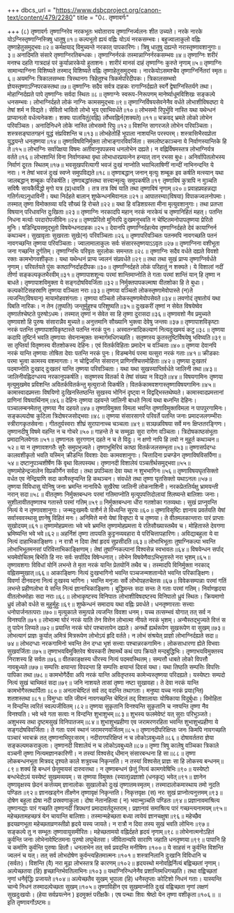 +++
dbcs_url = "https://www.dsbcproject.org/canon-text/content/479/2280"
title = "0८. तृष्णावर्गः"

+++
(८) तृष्णावर्गः
तृष्णाग्निरेव नरकभूतः 
भवोताराय तृष्णाग्निर्ज्वलनः शीत उच्यते। 
नरके नारके योऽग्निस्तृष्णाग्निस्त्रिषु धातुषु॥१॥
कल्पभूतो ह्ययं वह्निः योऽयं नरकसम्भवः। 
बहुज्वालाकुलो वह्निः तृष्णाहेतुसमुद्भवः॥२॥
कर्मक्षयाद् विमुच्यन्ते नरकात् पापकारिणः। 
त्रिषु धातुषु दह्यन्ते नरास्तृष्णावशानुगाः॥३॥
अनादिमति संसारे तृष्णाग्निरतिबन्धकः। 
तृष्णाग्निर्नरकं तस्मान्नाग्निर्नरकसम्भवः॥४॥
तृष्णाग्निः शरीरं मनश्च दहति 
गात्रदाहं परं कुर्यान्नारकेयो हुताशनः। 
शारीरं मानसं दाहं तृष्णाग्निः कुरुते नृणाम्॥५॥
तृष्णाग्निः सामान्याग्निना विशिष्यते 
तस्माद् विशिष्यते वह्निः तृष्णाहेतुसमुद्भवः। 
नारकेयोऽसमश्चैव तृष्णाग्निर्नितरां स्मृतः॥६॥
अयमग्निः त्रिकालसम्भवः 
त्रिस्थानगः त्रिहेतुश्च त्रिकर्मपरिदीपकः। 
त्रिकालसम्भवो ज्ञेयस्तृष्णाऽग्निपरकस्तथा॥७॥
तृष्णाग्निः सदैव सर्वत्र दाहकः 
रागाग्निर्दह्यते स्वर्गे द्वेषाग्निस्तिर्यगे तथा। 
मोहाग्निर्दह्यते पापे तृष्णाग्निः सर्वदा स्थितः॥८॥
तृष्णाग्नेः स्वरूप-निरूपणम् 
मानेर्ष्याधूमविशिखः सङ्कल्पे धनसम्भवः। 
लोभाग्निर्दहते लोकं नाग्निः कामसमुद्भवः॥९॥
तृष्णाग्निर्विषयसेवनेनैव वर्धते 
लोभाशीविषदष्टा ये तेषां शर्म न विद्यते। 
सेवितो भावितो लोभो भूय एवाभिवर्धते॥१०॥
लोभसमो रिपुर्भुवि नास्ति 
यथा यथेन्धनं प्राप्यानलो वर्धत्यनेकशः। 
शक्यः पालयितुं(वह्नि) र्लोभवह्निर्न(शक्यते)॥११॥
चक्रवद् भ्रमते लोको लोभेन परिवञ्चितः। 
अनादिनिधने लोके नास्ति लोभसमो रिपुः॥१२॥
विशन्ति सागरजले लोभेन परिवञ्चिताः। 
शस्त्रसङ्घातगहनं युद्धं संप्रविशन्ति च॥१३॥
लोभहेतोर्हि भूपाला नाशयन्ति परस्परम्। 
शस्त्रासिभैरवप्रोता युद्धयन्ते धनतृष्णया॥१४॥
तृष्णाविषविनिर्मुक्ता लोभाङ्गारविवर्जिता। 
समलोष्टकाञ्चना ये निर्वाणस्यान्तिके हि ते॥१५॥
लोभाग्निः सर्वापेक्षया विषमः 
अतीवानुपपन्नस्य धनलोभेन दह्यते। 
न वह्निर्विषमस्तत्र लोभाग्निर्यत्र वर्तते॥१६॥
लोभशान्तिं विना निर्वाणकथा वृथा 
लोभाधारप्रयत्नेन हन्यात् तान् रभसा बुधः। 
अनिर्वापितलोभस्य निर्वाणं दूरतः स्थितम्॥१७॥
भवसुखपरित्यागी भवजं दुःखं नाप्नोति 
भवाभिलाषिणीं नान्दीं नाभिनन्दन्ति ये नराः। 
न तेषां भवजं दुःखं स्वप्ने समुपविद्यते॥१८॥
तृष्णाबद्धान् जनान् मृत्युः शम्बूक इव कर्षति 
मत्स्यान् यथा जालबद्धान् शम्बूकः परिकर्षति। 
तृष्णाबद्धांस्तथा सत्त्वान्मृत्युः समुपकर्षति॥१९
तृष्णाविषं कुत्रापि न मुञ्चति 
सविषैः सायकैर्विद्धो मृगो यत्र (प्र)धावति ।
तत्र तत्र विषं याति तथा तृष्णाविषं नृणाम्॥२०॥
प्रवाहप्रवहन्नद्या गतिर्गत्यऽनुधाविनी। 
यथा निर्दहते बालान् शुष्केन्धनमिवानलः॥२१॥
आपातरम्या(विषया) विपाकज्वलनोपमाः। 
तस्मात् तृष्णा विमोक्तव्या यदि सौख्यं हि रोचते॥२२॥
यथा हि वडिशग्रस्ता मीना मृत्युवशानुगाः। 
तथा प्रतप्ता विषयान् परिधावन्ति दुःखिताः॥२३॥
तृष्णाग्निः नरकादपि महान् 
नरकं नारकेयं च तृष्णानिहितं महत्। 
पतन्ति निधना मर्त्याः परदारोपजीविनः॥२४॥
तृष्णाप्रेरितो मुनिरपि दुःखमनुभवति 
न चेष्टितमनोपापतृष्णया प्रेरितो मुनिः। 
षडिन्द्रियसमुद्‍भूतो विषयेन्धनदाहकः॥२५॥
देवानपि तृष्णाग्निर्दहत्येव
तृष्णाग्निर्दहते देवं कायाग्निर्न कथञ्चन। 
सुखावृताः सुखरताः सुखे(न) परिवञ्चिताः॥२६॥
तृष्णापरिवञ्चितः पतनमपि नावगच्छति 
पतनं नावगच्छन्ति तृष्णया परिवञ्चिताः। 
ज्वालामालाकुलः सर्वः संसारस्तृष्णयाऽऽवृतः॥२७॥
तृष्णाग्निना वशीभूता जना गच्छन्ति दुर्गतिम्। 
तृष्णाग्निभिः परिवृतः सुरलोकः समन्ततः॥२८॥
तृष्णाग्निः सदैव वर्धते 
दह्यते विवशो रक्तः कामभोगवशीकृतः। 
यथा यथेन्धनं प्राप्य ज्वलनं संप्रवर्धते॥२९॥
तथा तथा सुखं प्राप्य तृष्णाग्निर्वर्धते नृणाम्। 
परिवर्तयते पुंसः काष्ठाग्निर्दाहदीपकः॥३०॥
तृष्णाग्निर्दहते लोकं परिहातुं न शक्यते। 
ये विशालां नदीं तीर्णा सङ्कल्पकृतभैरवीम्॥३१॥
तृष्णापाशशून्यः परमां शान्तिमाप्नोति 
ते गताः परमां शान्तिं यान् हि तृष्णा न बाधते। 
तृष्णापाशविमुक्ता ये सङ्गदोषविवर्जिताः॥३२॥
निर्मुक्तपापकल्माषा वीतशोका हि ते बुधाः। 
कल्पकोटिसहस्राणि तृष्णया वञ्चिता नराः॥३३॥
तृष्णया वञ्चितो लोकस्तृष्णामेवोपास्ते 
(न)ते त्यजन्ति(विषयान्)  मायामोहवशंगताः। 
तृष्णया वञ्चितो लोकस्तृष्णामेवोपसेवते॥३४॥
लवणोदं तृषातोयं यथा पिबति नारिकः। 
न तेन (तुष्यति) जन्तुर्मुहुश्च परिशुष्यति॥३५॥
दुःखकरीं तृष्णां न सेवेत 
विषयेष्वेव तृष्णार्तश्चेष्टते पुरुषोऽधमः। 
तस्मात् तृष्णां न सेवेत सा हि तृष्णा दुरासदा॥३६॥
तृष्णावशो नैव प्रमुच्यते 
तृष्णावशो हि पुरुषः संसारान्नैव मुच्यते॥
अनुत्तमानि सौख्यानि भुक्त्वा देवेषु जन्तवः॥३७॥
तृष्णापाशविकृष्टाः नरकं पतन्ति 
तृष्णापाशविकृष्टास्ते पतन्ति नरकं पुनः। 
अस्वतन्त्रादिकल्याणं नित्यदुःखमयं कटु॥३८॥
तृष्णया कदापि तुष्टिर्न भवति 
तृष्णायाः सेवनान्मुक्तः सन्मार्गमधिगच्छति। 
सतृष्णस्य कुतस्तुष्टिर्विषयेषु भविष्यति॥३९॥
सा तृप्तिर्या वितृष्णस्य वीतशोकस्य देहिनः। 
एवं वितर्कविहिताः प्रमादेन च वञ्चिताः॥४०॥
तृष्णया देवानपि नरकं यान्ति 
तृष्णयाः तोषिता देवाः पतन्ति नरकं पुनः। 
विडम्बनेयं परमा यत्सुरा नरकं गताः॥४१॥
क्रीडकाः परमा भूत्वा कामस्य वशमागताः। 
न चोद्विजन्ति संसारान् प्राणिनश्चित्तमोहिताः॥४२॥
तृष्णया दुःखतरं पदमाप्नोति 
दुःखाद् दुःखतरं यान्ति तृष्णया परिवञ्चिताः। 
यथा यथा सुखस्याप्तिर्वर्धते जालिनी तथा॥४३॥
जालिनीवह्निदग्धस्य नरकानुपकर्षति। 
सतृष्णस्य वितर्का ये तेषां संख्या न विद्यते॥४४॥
विषयगामिनः तृष्णया मृत्युमुखमेव प्रविशन्ति 
अवितर्कवितर्कन्तु मृत्युराजो विकर्षति। 
वितर्ककामवशगास्तृष्णाविषयगामिनः॥४५॥
कामास्वादप्रमत्ताः विषयिणो दुःखिनस्तिष्ठन्ति 
सुखस्य भोगिनं दृष्ट्वा न विद्वद्भिस्तथेष्यते। 
कामास्वादप्रमत्तानां प्राणिनां विषयार्थिनाम्॥४६॥
देहिनः तृष्णया दहयन्ते 
जालिनी बाधते नित्यं यथा बध्नन्ति देहिनः। 
पञ्चालम्बनमेतत्तु तृष्णया नैव दहयते॥४७॥
तृष्णाविमुक्ता विमला भवन्ति 
तृष्णाविमुक्तविमला न पापपुरगामिनः। 
सङ्कल्पदोषा कुटिला त्रिदोषरजसोद्भवाः॥४८॥
तृष्णया संसारसागरे परिवर्ते पतन्ति जनाः 
प्रमादजलगम्भीराः स्त्रीरागकृतसेवनाः। 
गीततूर्यस्वराः शीघ्रं सुरापानाच्च चञ्चलाः॥४९॥
सञ्छन्नविषया सर्वे मनः क्षिप्ततरङ्गिणः। 
तृष्णानदीषु विषमे वहन्ति न च गोचरे॥५०॥
गाहन्ते ते च सम्मूढाः सुरा रागेण वञ्चिताः। 
त्रिदोषकाष्ठसंभूताः प्रमादानिलवेगतः॥५१॥
तृष्णानलः सुरगणान् दहते न च ते विदुः। 
न क्षणो नापि हि लवो न मुहूर्त कथञ्चन॥५२॥
या न तृष्णावशगतैः सुरैः समुपभुज्यते। 
तृष्णाभूमिरियं काष्ठा वितर्कजलसम्भृता॥५३॥
तृष्णासर्पदग्धः कालवशीकृतो भवति 
यस्मिन् क्रीडन्ति विवशाः देवाः कामवशानुगाः। 
चित्तादिना प्रचण्डेन तृष्णाविषविसर्पिणा॥५४॥
दष्टानुपञ्चशीर्षेण किं वृथा विलपस्यथ। 
तृष्णानदी विशालेयं पञ्चतीर्थसमुद्भवा॥५५॥
तृष्णामोहेन्द्रजालेन विप्रकीर्णेन सर्वदा। 
तथा प्रपञ्चिता देवा यथा न शुभभागिनः॥५६॥
तृष्णाविषयघृतसिक्तो वर्धत एव 
नेन्द्रियाणि सदा कामैस्तृप्यन्ति हि कथञ्चन। 
संवर्धते तथा तृष्णा घृतसिक्तो यथाऽनलः॥५७॥
तृष्णया विविधासु योनिषु जनाः भ्रमन्ति 
नानाविधैः सुखैरेषा जालिनी लोकनाशिनी। 
नरकप्रेततिर्यक्षु भ्रामयन्ती नरान् सदा॥५८॥
वीततृष्णः निर्मुक्तबन्धनः परमां गतिमाप्नोति 
मृत्यूपपत्तिदोलायां श्लिष्यन्ते बालिशाः जनाः। 
सुशीलावीततृष्णाश्च गतास्ते परमां गतिम्॥५९॥
निर्मुक्तबन्धना धीरा गतशोका गतव्यथाः। 
सुखं प्राप्नुवन्ति नित्यं ये न तृष्णावशानुगाः। 
जन्मदुःखमयैः पाशैर्न ते विध्यन्ति सूरयः॥६०॥
तृष्णाविसृष्टिः ज्ञानाय प्रवर्तयति 
येषां सर्वास्ववस्थासु ज्ञानेषु विहितं मनः। 
अनिमित्ते मनो येषां विसृष्टा ये च तृष्णया। 
ते वीतमलकान्ताराः पारं प्राप्ताः सुखोदयम्॥६१॥
तृष्णामोहप्रमत्ताः भवे भवे भ्रमन्ति 
तृष्णामोहप्रमत्ता ये रतिसौख्यास्तथैव च। 
मोहितास्ते देवगणा भ्रमिष्यन्ति भवे भवे॥६२॥
अहर्निशं तृष्णा तापयति 
कुट्टनव्यवहारा ये परिचित्तापहारिणः। 
अविद्याबहुला ये वा नित्यं दाहाभिकाङ्‍क्षिणः। 
न रात्रौ न दिवा तेषां हृदयं सुप्रसीदति॥६३॥
लोभाभिभूताः तुषाग्निकल्पा भवन्ति 
लोभाभिभूतमनसां परिवित्ताभिकाङ्क्षिणाम्। 
तेषां तुषाग्निकल्पानां विश्वसेन्न स्वभावतः॥६४॥
विषयेन्धन सर्पाद् भयमेवोचितम् 
बिभेति हि नरः सर्वः सर्पादिव विषेन्धनात्। 
लोभेन विषयेणैवाऽभिभूतास्ते नरा भृशम्॥६५॥
तृष्णावशगाः विविधां योनिं लभन्ते 
ते मृता नरकं यान्ति प्रेतयोनिं तथैव च। 
तस्मादपि विनिर्मुक्ता नरकाद् वह्निसम्मुखात्॥६६॥
आकाङ्‍क्षिणः नित्यं दुःखभागिनो भवन्ति 
पञ्चजन्मशतान्येते भवन्ति परिकाङ्‍क्षिणः। 
विवर्णा दीनवदना नित्यं दुःखस्य भागिनः। 
भवन्ति मनुजाः सर्वे लोभोपहतचेतसः॥६७॥
विवेकसम्पन्नाः परमां गतिं लभन्ते 
प्रहीणलोभा ये सन्ति नित्यं ज्ञानाभिकाङ्‍क्षिणः। 
बुद्धिमन्तः सदा सन्तः ते गताः परमां गतिम्। 
निर्वाणहृदया वीतलोभमोहाः सदा नराः॥६८॥
लोभाकृष्टस्य विनिपातः 
लोभाशीविषदष्टस्य विनिपातो ध्रुवं स्थितः। 
क्रियमाणो ध्रुवं लोको वर्धते स मुहुर्मुहुः॥६९॥
शुष्केन्धनं समादाय यथा वह्निः प्रवर्धते। 
धनतृष्णारताः सत्त्वाः धनोपार्जनतत्पराः॥७०॥
मृत्युकाले समुत्पन्ने त्यजन्ति विवशा धनम्। 
यच्च तत्सम्भवं योगात् तत् सर्व न विनश्यति॥७१॥
लोभात्मा घोरं नरकं याति 
तेन वित्तेन लोभात्मा नीयते नरकं भृशम्। 
अन्यैस्तद्भुज्यते वित्तं स तु पापेन लिप्यते॥७२॥
प्रयान्ति नरकं घोरं पश्चात्तापेन दह्यते। 
अनर्थो ह्यर्थरूपेण सुखरूपेण वा सुखम्॥७३॥
लोभत्यागं प्राज्ञः कुर्यात् 
अमित्रं मित्ररूपेण लोभोऽयं हृदि वर्तते। 
न लोभं संश्रयेत् प्राज्ञो लोभाग्निर्दह्यते सदा॥७४॥
लोभदग्धाः नरकगामिनो भवन्ति 
तेन दग्धा भृशं सत्त्वाः पश्चान्नरकगामिनः। 
लोकसाधारणा ह्येते विभवाः सुखवर्जिताः॥७५॥
तृष्णाभयविमुक्तिरेव श्रेयस्करी 
तेषामर्थे कथं पाप क्रियते मन्दबुद्धिभिः। 
तृष्णाभयविमुक्तस्य निराशस्य हि सर्वतः॥७६॥
वीतकाङ्क्षस्य धीरस्य नित्यं पदमवस्थितम्। 
सम्पत्तौ धाबते लोको विपत्तौ नावबुध्यते॥७७॥
सम्पत्तिः क्षयान्ता 
विपदन्ता हि सम्पत्तिः क्षयान्तं दिवसं यथा।
यथा तिष्ठति सम्पत्तिः विपत्तिः पापिका तथा॥७८॥
कामभोगैर्देवा अपि नरकं यान्ति 
अवितृप्तस्य कामेभ्यस्तृष्णया परिदह्यते। 
यस्येष्टाः सम्पदो नित्यं सुखं चाभिमतं सदा॥७९॥
जनि नाशयते तासां तृष्णा नष्टा सुखावहा। 
ते देवा नरकं यान्ति कामभोगैस्तथार्पिताः॥८०॥
अनलाचेष्टितं सर्व तद् वदन्ति तथागताः। 
मनुष्या यच्च नरकं प्रया(न्ति) शतशस्तथा॥८१॥
विमुग्धाः यति जीवनं नावगच्छन्ति 
चेष्टितं तद् विशालायाः योषिकाया विदुर्बुधाः। 
विमोहिता न विन्दन्ति त्वरितं स्वल्पजीवितम्।८२॥
तृष्णया सुकृतानि विनश्यन्ति 
सुकृतानि च नश्यन्ति तृष्णा नैव विनश्यति। 
भवे भवे गता सत्वाः न विन्दन्ति शुभाशुभम्॥८३॥
शुभस्य फलमेवेष्टं यत् सुराः परिभुञ्जते। 
अशुभस्य तथा दृष्टमसुखं विनिपातजम्॥८४॥
शुभाशुभप्रहीणा एव जरामरणरहिता भवन्ति 
शुभाशुभप्रहीणा ये सङ्गदोषविवर्जिताः। 
ते गताः परमं स्थानं जरामरणवर्जितम्॥८५॥
तृष्णानदीपरिक्षिप्तः जनः किमपि नावगच्छति 
पञ्चारं भवचक्रं तत् तृष्णानाभिपुरःसरम्। 
नदीरागपरिक्षिप्तं न च लोकोऽवबुध्यते॥८६॥
दोषावर्ततरा ज्ञेया सङ्कल्पमकराकुलाः। 
तृष्णानदी विशालेयं न च लोकोऽवबुध्यते॥८७॥
तृष्णा त्रिषु कालेषु वञ्चिका 
त्रिकाले वञ्चनी तृष्णा नित्यमज्ञानकारिणी। 
न तस्यां विश्वसेद् धीमान् संसारबन्धना हि सा॥८८॥
तृष्णा लोकबन्धनभूता 
मित्रवद् दृश्यते काले शत्रुवच्च निकृन्तति। 
न तस्यां विश्वसेत् प्राज्ञः सा हि लोकस्य बन्धनम्॥८९॥
शक्यं हि बन्धनं छेत्तुमायसं दारुवत्तथा। 
न तृष्णाबन्धनं छेत्तुं नित्यं कामगवेषिभिः॥९०॥
यस्येष्टो बन्धभेदोऽयं यस्येष्टं सुखमव्ययम्। 
स तृष्णया विमुक्तः (स्यात्)प्रज्ञाशो (धनकृद्) भवेत्॥९१॥
ज्ञानेन तृष्णावृक्षस्य छेदनं कर्त्तव्यम् 
ज्ञानालोकः सुखालोको दुःखं तृष्णातमःस्मृतम्। 
तस्मादालोकमास्थाय तमो नुदति पण्डितः॥९२॥
ज्ञानखड्गेन तीक्ष्णेन तृष्णावृक्षं निकृन्तति। 
निकृत्तवृक्षः (स)  नरः सुखं प्राप्नोत्यनुत्तमम्॥९३॥
दोषेण बहुला ह्येषा नदी प्रस्रवणाकुला। 
दोषा नेतानहित्वा ( न) भवान्मुञ्चति पण्डितः॥९४॥
प्रज्ञानावमाश्रित्य तृष्णानद्याः पारं गच्छति 
तृष्णानदीं त्रिपथगां प्रमादावर्तदुस्तराम्। 
प्रज्ञानावं समाश्रित्य पारं गच्छन्त्यनामयम्॥९५॥
महेच्छतामहच्छत्रं येन चायान्ति बालिशाः। 
तस्मान्महेच्छता बध्या त्वयेयं ज्ञानचक्षुषा॥९६॥
महेच्छैव हृदयव्रणभूता 
महेच्छताव्रणस्तीव्रो हृदये यस्य जायते। 
न रात्रौ न दिवा तस्य सुखं भवति लोभिनः॥९७॥
सङ्कल्पे तु न सम्भूतः तृष्णावायुसमीरितः। 
महेच्छतामयो वह्निर्दहते हृदयं नृणाम्॥९८॥
लोभेनात्मनोऽहितं कुर्वन्ति जनाः 
लोभेनावेष्टितमनाः पुरुषो लघुचेतसा। 
जीवितान्यपि साराणि जहाति धनतृष्णया॥९९॥
पापानि हि च कर्माणि कुर्वन्ति पुरुषाः क्षितौ। 
धनलाभेन तत् सर्व प्रवदन्ति मनीषिणः॥१००॥
ये साहसं न कुर्वन्ति विशन्ति ज्वलनं च यत्। 
तत् सर्व लोभदोषेण कुर्वन्त्यहितमात्मनः॥१०१॥
शस्त्रानिलानि दुःखानि विविधानि च (सर्वतः)। 
विशन्ति (वै) नरा मूढा लोभस्तत्र हि कारणम्॥१०२॥
हृदयस्थो मनोवह्निर्नित्यं बह्विच्छतां नृणाम्। 
अल्पेच्छतया (हि) हृच्छान्तिर्भवतिलाभिनः॥१०३॥
यथाग्निरिन्धनेनैव प्रशान्तिमधिगच्छति। 
तथा वह्विच्छतां नृणां धनैर्वृद्धिः प्रजायते॥१०४॥
अल्पेच्छतैव सुखम् 
भूपाला  (हि) धनैस्तृप्ताः कोटिशो निधनं गताः। 
यास्यन्ति चान्ये निधनं तस्मादल्पेच्छता सुखम्॥१०५॥
तृष्णाविहीन एव सुखमाप्नोति 
दुःखं वह्विच्छता नृणां लक्षणं सुखदुःखयोः। 
(हेया सर्वप्रयत्नेन ) इदमुक्तं परीक्षकैः। 
एष पन्थाः शिवः श्रेष्ठो येन तृष्णा वशीकृता॥१०६॥
॥इति तृष्णावर्गोऽष्टमः॥
